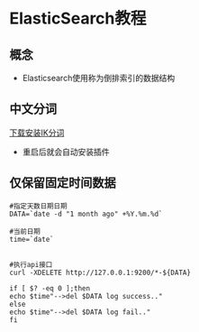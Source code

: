 # ElasticSearch教程

## 概念
* Elasticsearch使用称为倒排索引的数据结构

## 中文分词

[下载安装IK分词](https://github.com/medcl/elasticsearch-analysis-ik/)

* 重启后就会自动安装插件


## 仅保留固定时间数据
```
#指定天数日期日期
DATA=`date -d "1 month ago" +%Y.%m.%d`

#当前日期
time=`date`


#执行api接口
curl -XDELETE http://127.0.0.1:9200/*-${DATA}

if [ $? -eq 0 ];then
echo $time"-->del $DATA log success.."
else
echo $time"-->del $DATA log fail.."
fi
```




